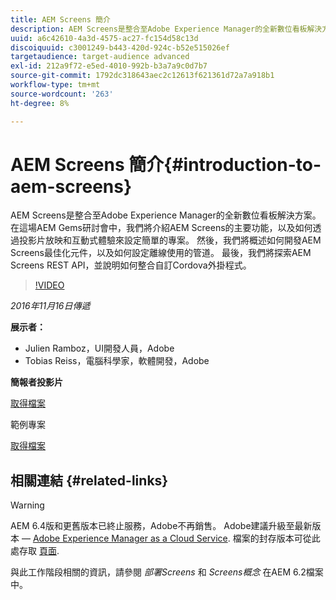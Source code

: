 ```yaml
---
title: AEM Screens 簡介
description: AEM Screens是整合至Adobe Experience Manager的全新數位看板解決方案。 在這場AEM Gems研討會中，我們將介紹AEM Screens的主要功能，以及如何透過投影片放映和互動式體驗來設定簡單的專案。 然後，我們將概述如何開發AEM Screens最佳化元件，以及如何設定離線使用的管道。 最後，我們將探索AEM Screens REST API，並說明如何整合自訂Cordova外掛程式。
uuid: a6c42610-4a3d-4575-ac27-fc154d58c13d
discoiquuid: c3001249-b443-420d-924c-b52e515026ef
targetaudience: target-audience advanced
exl-id: 212a9f72-e5ed-4010-992b-b3a7a9c0d7b7
source-git-commit: 1792dc318643aec2c12613f621361d72a7a918b1
workflow-type: tm+mt
source-wordcount: '263'
ht-degree: 8%

---
```


# AEM Screens 簡介{#introduction-to-aem-screens}

AEM Screens是整合至Adobe Experience Manager的全新數位看板解決方案。 在這場AEM Gems研討會中，我們將介紹AEM Screens的主要功能，以及如何透過投影片放映和互動式體驗來設定簡單的專案。 然後，我們將概述如何開發AEM Screens最佳化元件，以及如何設定離線使用的管道。 最後，我們將探索AEM Screens REST API，並說明如何整合自訂Cordova外掛程式。

>[!VIDEO](https://video.tv.adobe.com/v/19301/?quality=9)

*2016年11月16日傳遞*

**展示者：**

* Julien Ramboz，UI開發人員，Adobe
* Tobias Reiss，電腦科學家，軟體開發，Adobe

**簡報者投影片**

[取得檔案](assets/2016-11-16-aem-screens.pdf)

範例專案

[取得檔案](assets/aemscreensgems.zip)

## 相關連結 {#related-links}


>[!WARNING]
>
>AEM 6.4版和更舊版本已終止服務，Adobe不再銷售。  Adobe建議升級至最新版本 —  [Adobe Experience Manager as a Cloud Service](https://experienceleague.adobe.com/docs/experience-manager-cloud-service.html).  檔案的封存版本可從此處存取 [頁面](https://experienceleague.adobe.com/docs/experience-manager-release-information/aem-release-updates/previous-updates/aem-previous-versions.html).
>
>與此工作階段相關的資訊，請參閱 *部署Screens* 和 *Screens概念* 在AEM 6.2檔案中。
